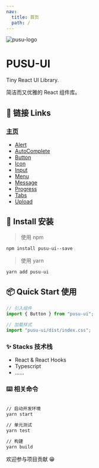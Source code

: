 ```yaml
---
nav:
  title: 首页
  path: /
---
```


![pusu-logo](https://www.qingtengzhi.com/wp-content/uploads/2022/06/pusu-logo.png)


# PUSU-UI

Tiny React UI Library.

简洁而又优雅的 React 组件库。

## 🔗 链接 Links

### [主页](https://pusu.js.org/)
- [Alert](https://pusu.js.org/pusu-ui/alert)
- [AutoComplete](https://pusu.js.org/pusu-ui/autocomplete)
- [Button](https://pusu.js.org/pusu-ui/button)
- [Icon](https://pusu.js.org/pusu-ui/icon)
- [Input](https://pusu.js.org/pusu-ui/input)
- [Menu](https://pusu.js.org/pusu-ui/menu)
- [Message](https://pusu.js.org/pusu-ui/message)
- [Progress](https://pusu.js.org/pusu-ui/progress)
- [Tabs](https://pusu.js.org/pusu-ui/tabs)
- [Upload](https://pusu.js.org/pusu-ui/upload)


## 🔨 Install 安装

> 使用 npm

```sh
npm install pusu-ui--save
```

> 使用 yarn

```sh
yarn add pusu-ui
```

## 📦 Quick Start 使用

```js
// 引入组件
import { Button } from "pusu-ui";

// 加载样式
import "pusu-ui/dist/index.css";
```

### ✨ Stacks 技术栈

- React & React Hooks
- Typescript
- ……

### ⌨️ 相关命令

```sh

// 启动开发环境
yarn start

// 单元测试
yarn test

// 构建
yarn build

```

欢迎参与项目贡献 😁
